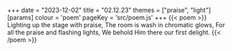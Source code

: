 +++
date = "2023-12-02"
title = "02.12.23"
themes = ["praise", "light"]
[params]
  colour = 'poem'
  pageKey = 'src/poem.js'
+++
{{< poem >}}
Lighting up the stage with praise,
The room is wash in chromatic glows,
For all the praise and flashing lights,
We behold Him there our first delight.
{{< /poem >}}
